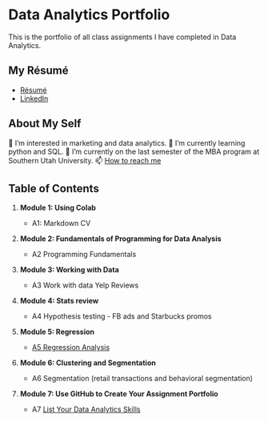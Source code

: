 

# Data Analytics Portfolio
This is the portfolio of all class assignments I have completed in Data Analytics. 

## My Résumé
- [Résumé](https://drive.google.com/file/d/1mfGwgXfwIb6Xq7owmqG7F68XEF6bAC7L/view?usp=sharing)
- [LinkedIn](https://www.linkedin.com/in/niberkypietrera/)

## About My Self
👀 I’m interested in marketing and data analytics.
🌱 I’m currently learning python and SQL.
💞️ I’m currently on the last semester of the MBA program at Southern Utah University.
📫 [How to reach me](mailto:npietrera@gmail.com)

## Table of Contents
1. **Module 1: Using Colab**
   - A1: Markdown CV
   
2. **Module 2: Fundamentals of Programming for Data Analysis**
   - A2 Programming Fundamentals
   
3. **Module 3: Working with Data**
   - A3 Work with data Yelp Reviews
  
4. **Module 4: Stats review**
   - A4 Hypothesis testing - FB ads and Starbucks promos

5. **Module 5: Regression**
   - [A5 Regression Analysis](https://colab.research.google.com/drive/16Y8mqSXtrZwgPIklhv4Dk4BoE6sxRGjA?usp=sharing)

6. **Module 6: Clustering and Segmentation**
   - A6 Segmentation (retail transactions and behavioral segmentation)
   
7. **Module 7: Use GitHub to Create Your Assignment Portfolio**
    - A7 [List Your Data Analytics Skills](https://github.com/NiberkyJ/AboutMySelf/edit/main/README.md)
